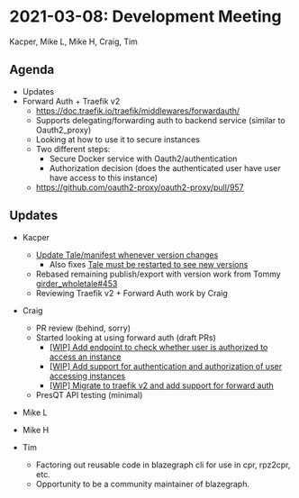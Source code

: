 2021-03-08: Development Meeting
===============================

Kacper, Mike L, Mike H, Craig, Tim

Agenda
------
* Updates
* Forward Auth + Traefik v2
    * https://doc.traefik.io/traefik/middlewares/forwardauth/
    * Supports delegating/forwarding auth to backend service (similar to Oauth2_proxy)
    * Looking at how to use it to secure instances
    * Two different steps:
        * Secure Docker service with Oauth2/authentication
        * Authorization decision (does the authenticated user have user have access to this instance)
    * https://github.com/oauth2-proxy/oauth2-proxy/pull/957

Updates
-------

* Kacper
    * [Update Tale/manifest whenever version changes](https://github.com/whole-tale/wt_versioning/pull/23)
        * Also fixes [Tale must be restarted to see new versions](https://github.com/whole-tale/girderfs/issues/14)
    * Rebased remaining publish/export with version work from Tommy [girder_wholetale#453](https://github.com/whole-tale/girder_wholetale/pull/453)
    * Reviewing Traefik v2 + Forward Auth work by Craig

* Craig
    * PR review (behind, sorry)
    * Started looking at using forward auth (draft PRs)
        * [[WIP] Add endpoint to check whether user is authorized to access an instance ](https://github.com/whole-tale/girder_wholetale/pull/454)
        * [[WIP] Add support for authentication and authorization of user accessing instances](https://github.com/whole-tale/deploy-dev/pull/44)
        * [[WIP] Migrate to traefik v2 and add support for forward auth](https://github.com/whole-tale/gwvolman/pull/135)
    * PresQT API testing (minimal)

* Mike L
    
* Mike H

* Tim
    * Factoring out reusable code in blazegraph cli for use in cpr, rpz2cpr, etc.
    * Opportunity to be a community maintainer of blazegraph.
